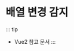 # 배열 변경 감지
::: tip
- Vue2 참고 문서 [<Badge type="tip" text="link" vertical="middle"/>](https://v2.ko.vuejs.org/v2/guide/list.html#%EB%B0%B0%EC%97%B4-%EB%B3%80%EA%B2%BD-%EA%B0%90%EC%A7%80)
:::


